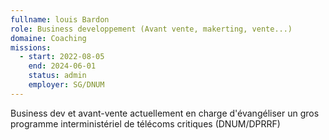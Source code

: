 ```yaml
---
fullname: louis Bardon
role: Business developpement (Avant vente, makerting, vente...)
domaine: Coaching
missions:
  - start: 2022-08-05
    end: 2024-06-01
    status: admin
    employer: SG/DNUM
---
```


Business dev et avant-vente actuellement en charge d'évangéliser un gros programme interministériel de télécoms critiques (DNUM/DPRRF)

